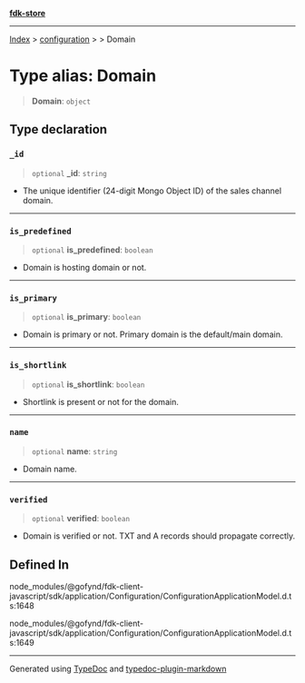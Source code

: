 [**fdk-store**](../../../README.md)
***

[Index](../../../API.md) > [configuration](../../README.md) > [<internal>](../README.md) > Domain

# Type alias: Domain

> **Domain**: `object`

## Type declaration

### `_id`

> `optional` **\_id**: `string`

- The unique identifier (24-digit Mongo Object ID)
of the sales channel domain.

***

### `is_predefined`

> `optional` **is\_predefined**: `boolean`

- Domain is hosting domain or not.

***

### `is_primary`

> `optional` **is\_primary**: `boolean`

- Domain is primary or not. Primary domain
is the default/main domain.

***

### `is_shortlink`

> `optional` **is\_shortlink**: `boolean`

- Shortlink is present or not for the domain.

***

### `name`

> `optional` **name**: `string`

- Domain name.

***

### `verified`

> `optional` **verified**: `boolean`

- Domain is verified or not. TXT and A records
should propagate correctly.

## Defined In

node\_modules/@gofynd/fdk-client-javascript/sdk/application/Configuration/ConfigurationApplicationModel.d.ts:1648

node\_modules/@gofynd/fdk-client-javascript/sdk/application/Configuration/ConfigurationApplicationModel.d.ts:1649

***
Generated using [TypeDoc](https://typedoc.org/) and [typedoc-plugin-markdown](https://www.npmjs.com/package/typedoc-plugin-markdown)
